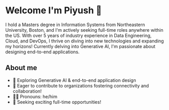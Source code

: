 # Welcome I'm Piyush :wave:

I hold a Masters degree in Information Systems from Northeastern University, Boston, and I'm actively seeking full-time roles anywhere within the US. With over 5 years of industry experience in Data Engineering, Cloud, and DevOps, I thrive on diving into new technologies and expanding my horizons! Currently delving into Generative AI, I'm passionate about designing end-to-end applications.

## About me

* :brain: Exploring Generative AI & end-to-end application design
* :two_men_holding_hands: Eager to contribute to organizations fostering connectivity and collaboration!
* :man_student: Pronouns: he/him
* :briefcase: Seeking exciting full-time opportunities!

